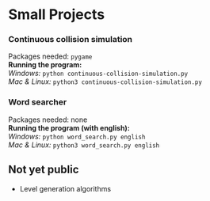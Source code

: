 # Small Projects
### Continuous collision simulation
Packages needed: `pygame`\
**Running the program:**\
*Windows:* `python continuous-collision-simulation.py`\
*Mac & Linux:* `python3 continuous-collision-simulation.py`

### Word searcher
Packages needed: none\
**Running the program (with english):**\
*Windows:* `python word_search.py english`\
*Mac & Linux:* `python3 word_search.py english`

## Not yet public
- Level generation algorithms
